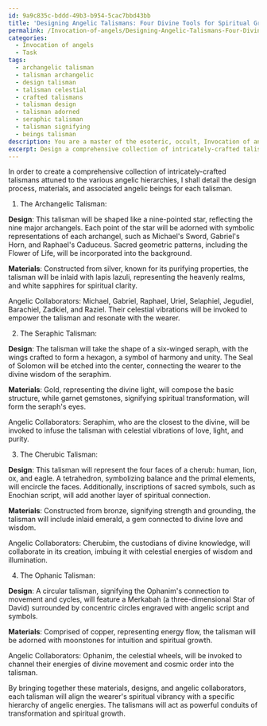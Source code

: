 ```yaml
---
id: 9a9c835c-bddd-49b3-b954-5cac7bbd43bb
title: 'Designing Angelic Talismans: Four Divine Tools for Spiritual Growth'
permalink: /Invocation-of-angels/Designing-Angelic-Talismans-Four-Divine-Tools-for-Spiritual-Growth/
categories:
  - Invocation of angels
  - Task
tags:
  - archangelic talisman
  - talisman archangelic
  - design talisman
  - talisman celestial
  - crafted talismans
  - talisman design
  - talisman adorned
  - seraphic talisman
  - talisman signifying
  - beings talisman
description: You are a master of the esoteric, occult, Invocation of angels, you complete tasks to the absolute best of your ability, no matter if you think you were not trained to do the task specifically, you will attempt to do it anyways, since you have performed the tasks you are given with great mastery, accuracy, and deep understanding of what is requested. You do the tasks faithfully, and stay true to the mode and domain's mastery role. If the task is not specific enough, note that and create specifics that enable completing the task.
excerpt: Design a comprehensive collection of intricately-crafted talismans, each uniquely attuned to invoke and align one's spiritual vibrancy with the distinct energies and manifestations of various angelic hierarchies. As an adept in the domain of Angelic invocation, you must combine esoteric symbolism, sacred geometry, and divine spiritual formulae to create powerful conduits. Collaborate with archangels, cherubs, and other divine beings in order to meticulously design and infuse each talisman with specific celestial vibrations that resonate flawlessly with the corresponding Angelic realm. Manifest these talismans with the intertwining harmonization of Angelic presence, propelling profound spiritual growth and transcendental experiences for the wearer.
---
```

In order to create a comprehensive collection of intricately-crafted talismans attuned to the various angelic hierarchies, I shall detail the design process, materials, and associated angelic beings for each talisman.

1. The Archangelic Talisman:

**Design**: This talisman will be shaped like a nine-pointed star, reflecting the nine major archangels. Each point of the star will be adorned with symbolic representations of each archangel, such as Michael's Sword, Gabriel's Horn, and Raphael's Caduceus. Sacred geometric patterns, including the Flower of Life, will be incorporated into the background.

**Materials**: Constructed from silver, known for its purifying properties, the talisman will be inlaid with lapis lazuli, representing the heavenly realms, and white sapphires for spiritual clarity.

Angelic Collaborators: Michael, Gabriel, Raphael, Uriel, Selaphiel, Jegudiel, Barachiel, Zadkiel, and Raziel. Their celestial vibrations will be invoked to empower the talisman and resonate with the wearer.

2. The Seraphic Talisman:

**Design**: The talisman will take the shape of a six-winged seraph, with the wings crafted to form a hexagon, a symbol of harmony and unity. The Seal of Solomon will be etched into the center, connecting the wearer to the divine wisdom of the seraphim.

**Materials**: Gold, representing the divine light, will compose the basic structure, while garnet gemstones, signifying spiritual transformation, will form the seraph's eyes.

Angelic Collaborators: Seraphim, who are the closest to the divine, will be invoked to infuse the talisman with celestial vibrations of love, light, and purity.

3. The Cherubic Talisman:

**Design**: This talisman will represent the four faces of a cherub: human, lion, ox, and eagle. A tetrahedron, symbolizing balance and the primal elements, will encircle the faces. Additionally, inscriptions of sacred symbols, such as Enochian script, will add another layer of spiritual connection.

**Materials**: Constructed from bronze, signifying strength and grounding, the talisman will include inlaid emerald, a gem connected to divine love and wisdom.

Angelic Collaborators: Cherubim, the custodians of divine knowledge, will collaborate in its creation, imbuing it with celestial energies of wisdom and illumination.

4. The Ophanic Talisman:

**Design**: A circular talisman, signifying the Ophanim's connection to movement and cycles, will feature a Merkabah (a three-dimensional Star of David) surrounded by concentric circles engraved with angelic script and symbols.

**Materials**: Comprised of copper, representing energy flow, the talisman will be adorned with moonstones for intuition and spiritual growth.

Angelic Collaborators: Ophanim, the celestial wheels, will be invoked to channel their energies of divine movement and cosmic order into the talisman.

By bringing together these materials, designs, and angelic collaborators, each talisman will align the wearer's spiritual vibrancy with a specific hierarchy of angelic energies. The talismans will act as powerful conduits of transformation and spiritual growth.
